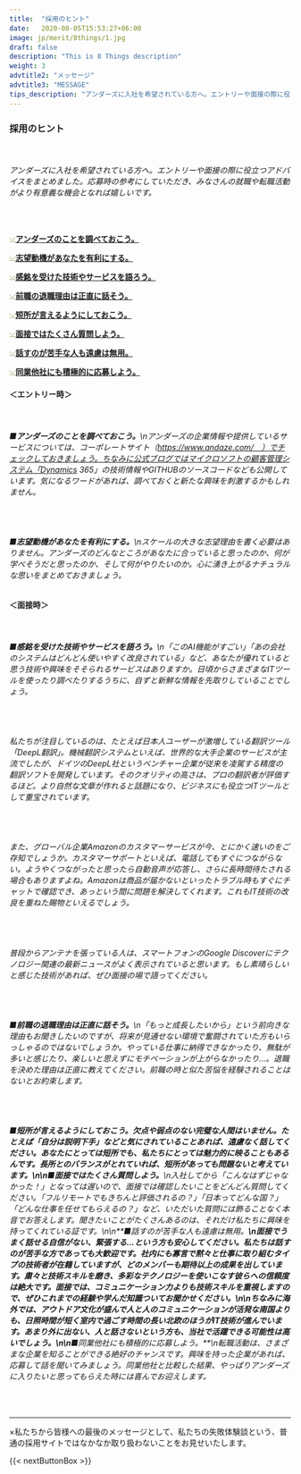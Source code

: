 ```yaml
---
title:  "採用のヒント"
date:   2020-08-05T15:53:27+06:00
image: jp/merit/8things/1.jpg
draft: false
description: "This is 8 Things description"
weight: 3
advtitle2: "メッセージ"
advtitle3: "MESSAGE"
tips_description: "アンダーズに入社を希望されている方へ。エントリーや面接の際に役立つアドバイスをまとめました。応募時の参考にしていただき、みなさんの就職や転職活動がより有意義な機会となれば嬉しいです。"
---
```


### **採用のヒント**
&nbsp;
###### アンダーズに入社を希望されている方へ。エントリーや面接の際に役立つアドバイスをまとめました。応募時の参考にしていただき、みなさんの就職や転職活動がより有意義な機会となれば嬉しいです。
######   

&nbsp;

![Images Not Available](../../ico_arw_page_anchor.webp)[**アンダーズのことを調べておこう。**](#アンダーズのことを調べておこう。)

![Images Not Available](../../ico_arw_page_anchor.webp)[**志望動機があなたを有利にする。**](#志望動機があなたを有利にする。)

![Images Not Available](../../ico_arw_page_anchor.webp)[**感銘を受けた技術やサービスを語ろう。**](#感銘を受けた技術やサービスを語ろう。)

![Images Not Available](../../ico_arw_page_anchor.webp)[**前職の退職理由は正直に話そう。**](#前職の退職理由は正直に話そう。)

![Images Not Available](../../ico_arw_page_anchor.webp)[**短所が言えるようにしておこう。**](#短所が言えるようにしておこう。)

![Images Not Available](../../ico_arw_page_anchor.webp)[**面接ではたくさん質問しよう。**](#面接ではたくさん質問しよう。)

![Images Not Available](../../ico_arw_page_anchor.webp)[**話すのが苦手な人も遠慮は無用。**](#話すのが苦手な人も遠慮は無用。)

![Images Not Available](../../ico_arw_page_anchor.webp)[**同業他社にも積極的に応募しよう。**](#同業他社にも積極的に応募しよう。)

#### **＜エントリー時＞**
&nbsp;
###### **■アンダーズのことを調べておこう。**\nアンダーズの企業情報や提供しているサービスについては、コーポレートサイト（https://www.andaze.com/　）でチェックしておきましょう。ちなみに公式ブログではマイクロソフトの顧客管理システム「Dynamics 365」の技術情報やGITHUBのソースコードなども公開しています。気になるワードがあれば、調べておくと新たな興味を刺激するかもしれません。 
&nbsp;
###### **■志望動機があなたを有利にする。**\nスケールの大きな志望理由を書く必要はありません。アンダーズのどんなところがあなたに合っていると思ったのか、何が学べそうだと思ったのか、そして何がやりたいのか。心に湧き上がるナチュラルな思いをまとめておきましょう。

#### **＜面接時＞**
&nbsp;
###### **■感銘を受けた技術やサービスを語ろう。**\n「このAI機能がすごい」「あの会社のシステムはどんどん使いやすく改良されている」など、あなたが優れていると思う技術や興味をそそられるサービスはありますか。日頃からさまざまなITツールを使ったり調べたりするうちに、自ずと新鮮な情報を先取りしていることでしょう。 
&nbsp;
###### 私たちが注目しているのは、たとえば日本人ユーザーが激増している翻訳ツール「DeepL翻訳」。機械翻訳システムといえば、世界的な大手企業のサービスが主流でしたが、ドイツのDeepL社というベンチャー企業が従来を凌駕する精度の翻訳ソフトを開発しています。そのクオリティの高さは、プロの翻訳者が評価するほど。より自然な文章が作れると話題になり、ビジネスにも役立つITツールとして重宝されています。
&nbsp;
###### また、グローバル企業Amazonのカスタマーサービスが今、とにかく速いのをご存知でしょうか。カスタマーサポートといえば、電話してもすぐにつながらない。ようやくつながったと思ったら自動音声が応答し、さらに長時間待たされる場合もありますよね。Amazonは商品が届かないといったトラブル時もすぐにチャットで確認でき、あっという間に問題を解決してくれます。これもIT技術の改良を重ねた賜物といえるでしょう。
&nbsp;
###### 普段からアンテナを張っている人は、スマートフォンのGoogle Discoverにテクノロジー関連の最新ニュースがよく表示されていると思います。もし素晴らしいと感じた技術があれば、ぜひ面接の場で語ってください。

&nbsp;
###### **■前職の退職理由は正直に話そう。**\n「もっと成長したいから」という前向きな理由もお聞きしたいのですが、将来が見通せない環境で奮闘されていた方もいらっしゃるのではないでしょうか。やっている仕事に納得できなかったり、無駄が多いと感じたり、楽しいと思えずにモチベーションが上がらなかったり…。退職を決めた理由は正直に教えてください。前職の時と似た苦悩を経験されることはないとお約束します。
&nbsp; 
&nbsp;
###### **■短所が言えるようにしておこう。**欠点や弱点のない完璧な人間はいません。たとえば「自分は説明下手」などと気にされていることあれば、遠慮なく話してください。あなたにとっては短所でも、私たちにとっては魅力的に映ることもあるんです。長所とのバランスがとれていれば、短所があっても問題ないと考えています。\n\n**■面接ではたくさん質問しよう。**\n入社してから「こんなはずじゃなかった！」となっては遅いので、面接では確認したいことをどんどん質問してください。「フルリモートでもきちんと評価されるの？」「日本ってどんな国？」「どんな仕事を任せてもらえるの？」など、いただいた質問には飾ることなく本音でお答えします。聞きたいことがたくさんあるのは、それだけ私たちに興味を持ってくれている証です。\n\n**■話すのが苦手な人も遠慮は無用。**\n面接でうまく話せる自信がない、緊張する…という方も安心してください。私たちは話すのが苦手な方であっても大歓迎です。社内にも寡言で黙々と仕事に取り組むタイプの技術者が在籍していますが、どのメンバーも期待以上の成果を出しています。粛々と技術スキルを磨き、多彩なテクノロジーを使いこなす彼らへの信頼度は絶大です。面接では、コミュニケーション力よりも技術スキルを重視しますので、ぜひこれまでの経験や学んだ知識ついてお聞かせください。\n\nちなみに海外では、アウトドア文化が盛んで人と人のコミュニケーションが活発な南国よりも、日照時間が短く室内で過ごす時間の長い北欧のほうがIT技術が進んでいます。あまり外に出ない、人と話さないという方も、当社で活躍できる可能性は高いでしょう。\n\n**■同業他社にも積極的に応募しよう。**\n転職活動は、さまざまな企業を知ることができる絶好のチャンスです。興味を持った企業があれば、応募して話を聞いてみましょう。同業他社と比較した結果、やっぱりアンダーズに入りたいと思ってもらえた時には喜んでお迎えします。

&nbsp;

---
×私たちから皆様への最後のメッセージとして、私たちの失敗体験談という、普通の採用サイトではなかなか取り扱わないことをお見せいたします。

{{< nextButtonBox >}}
